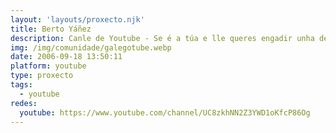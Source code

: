 ```yaml
---
layout: 'layouts/proxecto.njk'
title: Berto Yáñez
description: Canle de Youtube - Se é a túa e lle queres engadir unha descripción e etiquetas, ponte en contacto con nós.
img: /img/comunidade/galegotube.webp
date: 2006-09-18 13:50:11
platform: youtube
type: proxecto
tags:
  - youtube
redes:
  youtube: https://www.youtube.com/channel/UC8zkhNN2Z3YWD1oKfcP86Og
---
```


